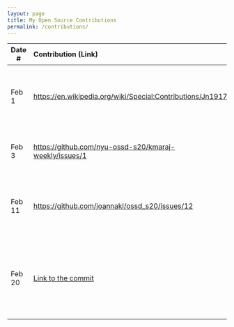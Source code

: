 ```yaml
---
layout: page
title: My Open Source Contributions
permalink: /contributions/
---
```


<!--
Type of the contribution should be "Wikipedia edit", "OpenStreet Map feature", "Documentation", "Course website", "Blog",
"Browse Add-on", etc.

The description should include a brief summary of what you did.

Replace the first row with your own contribution. 

-->





| Date #       | Contribution (Link)  | Type  | Description |
|---|:---|:---|:---|
| Feb 1   | https://en.wikipedia.org/wiki/Special:Contributions/Jn1917    |  Wiki contribution   |   Updated information on a professional Lithuanian basketball player   |
| Feb 3   | https://github.com/nyu-ossd-s20/kmaraj-weekly/issues/1    | Classmate blog    |   Posted an issue regarding weekly post title.    |
| Feb 11  | https://github.com/joannakl/ossd_s20/issues/12    |  Course website   |  Posted an issue regarding daily schedules on course website    |
| Feb 20  | [Link to the commit](https://www.openstreetmap.org/changeset/81253606#map=19/54.68413/25.28576) | OpenStreetMap | Added company's (Turing Studio) office building, which was previously unmarked |
